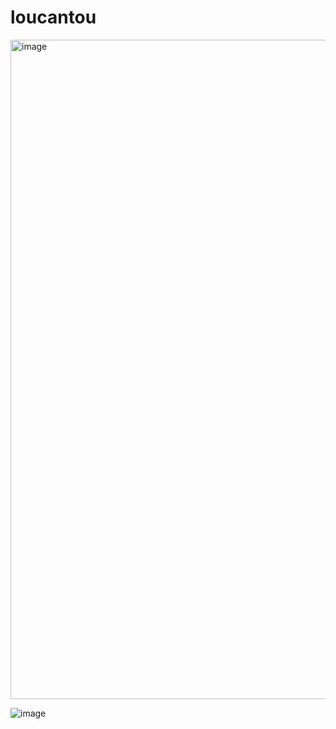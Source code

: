 # loucantou

<img width="1055" alt="image" src="https://github.com/user-attachments/assets/bfc5c88a-6d1b-400b-b5d5-cb28c906e219" />

![image](https://github.com/user-attachments/assets/11ff4222-96fc-4f5b-98fd-acd77c28c76a)
